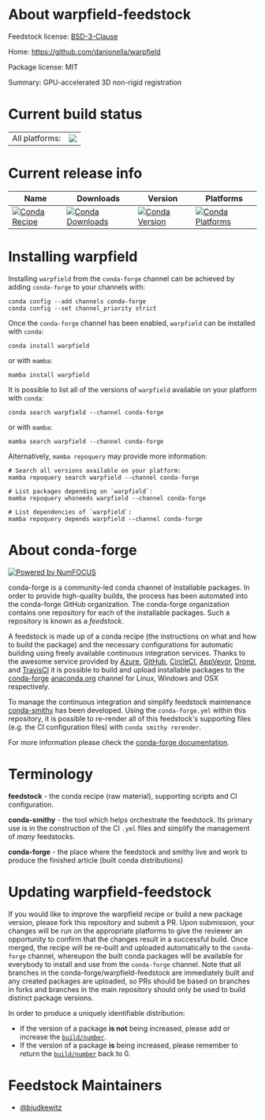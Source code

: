 About warpfield-feedstock
=========================

Feedstock license: [BSD-3-Clause](https://github.com/conda-forge/warpfield-feedstock/blob/main/LICENSE.txt)

Home: https://github.com/danionella/warpfield

Package license: MIT

Summary: GPU-accelerated 3D non-rigid registration

Current build status
====================


<table><tr><td>All platforms:</td>
    <td>
      <a href="https://dev.azure.com/conda-forge/feedstock-builds/_build/latest?definitionId=25663&branchName=main">
        <img src="https://dev.azure.com/conda-forge/feedstock-builds/_apis/build/status/warpfield-feedstock?branchName=main">
      </a>
    </td>
  </tr>
</table>

Current release info
====================

| Name | Downloads | Version | Platforms |
| --- | --- | --- | --- |
| [![Conda Recipe](https://img.shields.io/badge/recipe-warpfield-green.svg)](https://anaconda.org/conda-forge/warpfield) | [![Conda Downloads](https://img.shields.io/conda/dn/conda-forge/warpfield.svg)](https://anaconda.org/conda-forge/warpfield) | [![Conda Version](https://img.shields.io/conda/vn/conda-forge/warpfield.svg)](https://anaconda.org/conda-forge/warpfield) | [![Conda Platforms](https://img.shields.io/conda/pn/conda-forge/warpfield.svg)](https://anaconda.org/conda-forge/warpfield) |

Installing warpfield
====================

Installing `warpfield` from the `conda-forge` channel can be achieved by adding `conda-forge` to your channels with:

```
conda config --add channels conda-forge
conda config --set channel_priority strict
```

Once the `conda-forge` channel has been enabled, `warpfield` can be installed with `conda`:

```
conda install warpfield
```

or with `mamba`:

```
mamba install warpfield
```

It is possible to list all of the versions of `warpfield` available on your platform with `conda`:

```
conda search warpfield --channel conda-forge
```

or with `mamba`:

```
mamba search warpfield --channel conda-forge
```

Alternatively, `mamba repoquery` may provide more information:

```
# Search all versions available on your platform:
mamba repoquery search warpfield --channel conda-forge

# List packages depending on `warpfield`:
mamba repoquery whoneeds warpfield --channel conda-forge

# List dependencies of `warpfield`:
mamba repoquery depends warpfield --channel conda-forge
```


About conda-forge
=================

[![Powered by
NumFOCUS](https://img.shields.io/badge/powered%20by-NumFOCUS-orange.svg?style=flat&colorA=E1523D&colorB=007D8A)](https://numfocus.org)

conda-forge is a community-led conda channel of installable packages.
In order to provide high-quality builds, the process has been automated into the
conda-forge GitHub organization. The conda-forge organization contains one repository
for each of the installable packages. Such a repository is known as a *feedstock*.

A feedstock is made up of a conda recipe (the instructions on what and how to build
the package) and the necessary configurations for automatic building using freely
available continuous integration services. Thanks to the awesome service provided by
[Azure](https://azure.microsoft.com/en-us/services/devops/), [GitHub](https://github.com/),
[CircleCI](https://circleci.com/), [AppVeyor](https://www.appveyor.com/),
[Drone](https://cloud.drone.io/welcome), and [TravisCI](https://travis-ci.com/)
it is possible to build and upload installable packages to the
[conda-forge](https://anaconda.org/conda-forge) [anaconda.org](https://anaconda.org/)
channel for Linux, Windows and OSX respectively.

To manage the continuous integration and simplify feedstock maintenance
[conda-smithy](https://github.com/conda-forge/conda-smithy) has been developed.
Using the ``conda-forge.yml`` within this repository, it is possible to re-render all of
this feedstock's supporting files (e.g. the CI configuration files) with ``conda smithy rerender``.

For more information please check the [conda-forge documentation](https://conda-forge.org/docs/).

Terminology
===========

**feedstock** - the conda recipe (raw material), supporting scripts and CI configuration.

**conda-smithy** - the tool which helps orchestrate the feedstock.
                   Its primary use is in the construction of the CI ``.yml`` files
                   and simplify the management of *many* feedstocks.

**conda-forge** - the place where the feedstock and smithy live and work to
                  produce the finished article (built conda distributions)


Updating warpfield-feedstock
============================

If you would like to improve the warpfield recipe or build a new
package version, please fork this repository and submit a PR. Upon submission,
your changes will be run on the appropriate platforms to give the reviewer an
opportunity to confirm that the changes result in a successful build. Once
merged, the recipe will be re-built and uploaded automatically to the
`conda-forge` channel, whereupon the built conda packages will be available for
everybody to install and use from the `conda-forge` channel.
Note that all branches in the conda-forge/warpfield-feedstock are
immediately built and any created packages are uploaded, so PRs should be based
on branches in forks and branches in the main repository should only be used to
build distinct package versions.

In order to produce a uniquely identifiable distribution:
 * If the version of a package **is not** being increased, please add or increase
   the [``build/number``](https://docs.conda.io/projects/conda-build/en/latest/resources/define-metadata.html#build-number-and-string).
 * If the version of a package **is** being increased, please remember to return
   the [``build/number``](https://docs.conda.io/projects/conda-build/en/latest/resources/define-metadata.html#build-number-and-string)
   back to 0.

Feedstock Maintainers
=====================

* [@bjudkewitz](https://github.com/bjudkewitz/)

